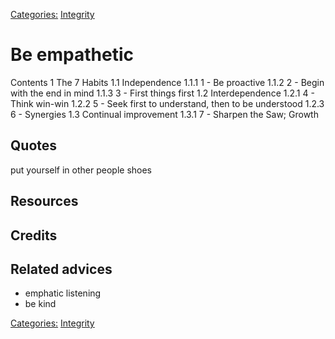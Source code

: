 [Categories:](../Categories/index.md) [Integrity](../Categories/Integrity.md)
# Be empathetic

Contents
1	The 7 Habits
1.1	Independence
1.1.1	1 - Be proactive
1.1.2	2 - Begin with the end in mind
1.1.3	3 - First things first
1.2	Interdependence
1.2.1	4 - Think win-win
1.2.2	5 - Seek first to understand, then to be understood
1.2.3	6 - Synergies
1.3	Continual improvement
1.3.1	7 - Sharpen the Saw; Growth


## Quotes


put yourself in other people shoes
## Resources

## Credits

## Related advices
- emphatic listening
- be kind

[Categories:](../Categories/index.md) [Integrity](../Categories/Integrity.md)